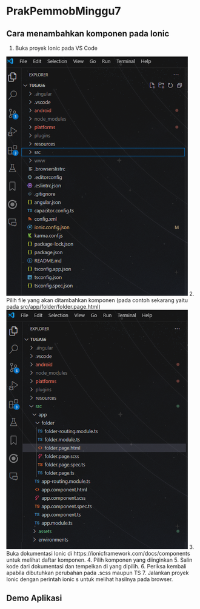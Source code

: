 # PrakPemmobMinggu7

## Cara menambahkan komponen pada Ionic

1. Buka proyek Ionic pada VS Code
<img src="src/assets/image/1.png">
2. Pilih file yang akan ditambahkan komponen (pada contoh sekarang yaitu pada src/app/folder/folder.page.html)
<img src="src/assets/image/2.png">
3. Buka dokumentasi Ionic di https://ionicframework.com/docs/components untuk melihat daftar komponen.
4. Pilih komponen yang diinginkan
5. Salin kode dari dokumentasi dan tempelkan di yang dipilih.
6. Periksa kembali apabila dibutuhkan perubahan pada .scss maupun TS
7. Jalankan proyek Ionic dengan perintah ionic s untuk melihat hasilnya pada browser.


## Demo Aplikasi
